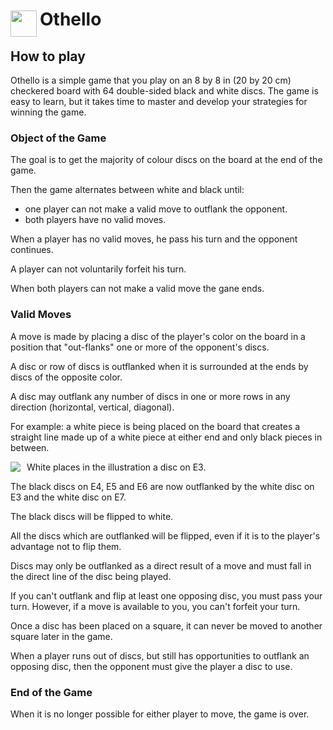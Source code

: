 
<h1>
	<img src="/res/icons/app-icon-othello" style="float: left; width: 42px; margin: 3px 5px 0 0;">
	Othello
</h1>

## How to play
Othello is a simple game that you play on an 8 by 8 in (20 by 20 cm) checkered board with 64 double-sided black and white discs. The game is easy to learn, but it takes time to master and develop your strategies for winning the game.

### Object of the Game
The goal is to get the majority of colour discs on the board at the end of the game.

Then the game alternates between white and black until:

* one player can not make a valid move to outflank the opponent.
* both players have no valid moves.

When a player has no valid moves, he pass his turn and the opponent continues.

A player can not voluntarily forfeit his turn.

When both players can not make a valid move the gane ends.

### Valid Moves
A move is made by placing a disc of the player's color on the board in a position that "out-flanks" one or more of the opponent's discs.


A disc or row of discs is outflanked when it is surrounded at the ends by discs of the opposite color.

A disc may outflank any number of discs in one or more rows in any direction (horizontal, vertical, diagonal).

For example: a white piece is being placed on the board that creates a straight line made up of a white piece at either end and only black pieces in between.

<img src="/app/othello/res/img/board-1.jpg" style="float: left; margin: 0 10px 10px 0;">
White places in the illustration a disc on E3.

The black discs on E4, E5 and E6 are now outflanked by the white disc on E3 and the white disc on E7.

The black discs will be flipped to white.


All the discs which are outflanked will be flipped, even if it is to the player's advantage not to flip them.

Discs may only be outflanked as a direct result of a move and must fall in the direct line of the disc being played.

If you can't outflank and flip at least one opposing disc, you must pass your turn. However, if a move is available to you, you can't forfeit your turn.

Once a disc has been placed on a square, it can never be moved to another square later in the game.

When a player runs out of discs, but still has opportunities to outflank an opposing disc, then the opponent must give the player a disc to use.

### End of the Game
When it is no longer possible for either player to move, the game is over.

